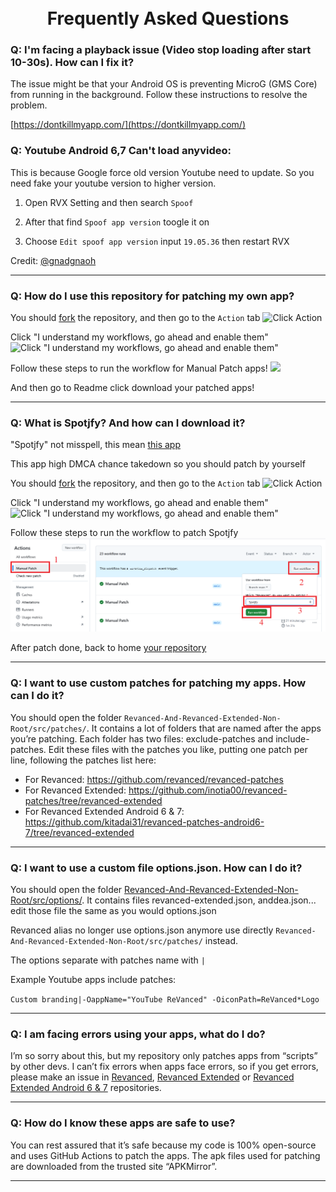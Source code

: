 <h1 align="center">
  <br>
      Frequently Asked Questions
  <br>
</h1>

### Q: I'm facing a playback issue (Video stop loading after start 10-30s). How can I fix it?

The issue might be that your Android OS is preventing MicroG (GMS Core) from running in the background. Follow these instructions to resolve the problem.

[https://dontkillmyapp.com/](https://dontkillmyapp.com/)

### Q: Youtube Android 6,7 Can't load anyvideo:

This is because Google force old version Youtube need to update. So you need fake your youtube version to higher version.

1. Open RVX Setting and then search `Spoof`

2. After that find `Spoof app version` toogle it on

3. Choose `Edit spoof app version` input `19.05.36` then restart RVX

Credit: [@gnadgnaoh](https://github.com/gnadgnaoh/)

---

### Q: How do I use this repository for patching my own app?

You should [fork](https://github.com/FiorenMas/Revanced-And-Revanced-Extended-Non-Root/fork) the repository, and then go to the `Action` tab
![Click Action](../docs/image/FAQ/patching-app-1.png)

Click "I understand my workflows, go ahead and enable them"
![Click "I understand my workflows, go ahead and enable them"](../docs/image/FAQ/patching-app-2.png)

Follow these steps to run the workflow for Manual Patch apps!
![](../docs/image/FAQ/patching-app-3.png)

And then go to Readme click download your patched apps!

---

### Q: What is Spotjfy? And how can I download it?

"Spotjfy" not misspell, this mean [this app](https://www.google.com/search?q=Spotjfy)

This app high DMCA chance takedown so you should patch by yourself

You should [fork](https://github.com/FiorenMas/Revanced-And-Revanced-Extended-Non-Root/fork) the repository, and then go to the `Action` tab
![Click Action](../docs/image/FAQ/patching-app-1.png)

Click "I understand my workflows, go ahead and enable them"
![Click "I understand my workflows, go ahead and enable them"](../docs/image/FAQ/patching-app-2.png)

Follow these steps to run the workflow to patch Spotjfy
![](../docs/image/FAQ/patching-app-4.png)

After patch done, back to home [your repository](../README.md#spotjfy)

---

### Q: I want to use custom patches for patching my apps. How can I do it?

You should open the folder `Revanced-And-Revanced-Extended-Non-Root/src/patches/`. It contains a lot of folders that are named after the apps you’re patching. Each folder has two files: exclude-patches and include-patches. Edit these files with the patches you like, putting one patch per line, following the patches list here:

* For Revanced: https://github.com/revanced/revanced-patches
* For Revanced Extended: https://github.com/inotia00/revanced-patches/tree/revanced-extended
* For Revanced Extended Android 6 & 7: https://github.com/kitadai31/revanced-patches-android6-7/tree/revanced-extended

---

### Q: I want to use a custom file options.json. How can I do it?

You should open the folder [Revanced-And-Revanced-Extended-Non-Root/src/options/](../src/options). It contains files revanced-extended.json, anddea.json... edit those file the same as you would options.json

Revanced alias no longer use options.json anymore use directly `Revanced-And-Revanced-Extended-Non-Root/src/patches/` instead.

The options separate with patches name with `|`

Example Youtube apps include patches:

`Custom branding|-OappName="YouTube ReVanced" -OiconPath=ReVanced*Logo`

---

### Q: I am facing errors using your apps, what do I do?

I’m so sorry about this, but my repository only patches apps from “scripts” by other devs. I can’t fix errors when apps face errors, so if you get errors, please make an issue in [Revanced](https://github.com/revanced/revanced-patches), [Revanced Extended](https://github.com/inotia00/revanced-patches/tree/revanced-extended) or [Revanced Extended Android 6 & 7](https://github.com/kitadai31/revanced-patches-android6-7/tree/revanced-extended) repositories.

---

### Q: How do I know these apps are safe to use?

You can rest assured that it’s safe because my code is 100% open-source and uses GitHub Actions to patch the apps. The apk files used for patching are downloaded from the trusted site “APKMirror”.

----
